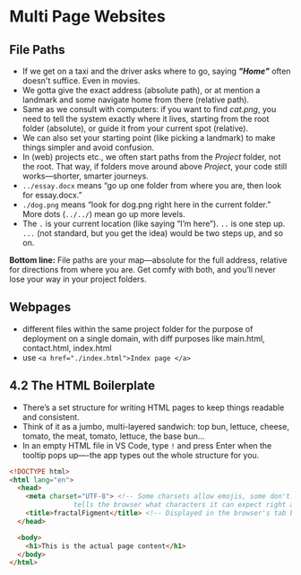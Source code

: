 # Multi Page Websites

## File Paths

- If we get on a taxi and the driver asks where to go, saying ***"Home"*** often doesn't suffice. Even in movies.
- We gotta give the exact address (absolute path), or at mention a landmark and some navigate home from there (relative path).
- Same as we consult with computers: if you want to find *cat.png*, you need to tell the system exactly where it lives, starting from the root folder (absolute), or guide it from your current spot (relative).
- We can also set your starting point (like picking a landmark) to make things simpler and avoid confusion.
- In (web) projects etc., we often start paths from the *Project* folder, not the root. That way, if folders move around above *Project*, your code still works—shorter, smarter journeys.
- `../essay.docx` means “go up one folder from where you are, then look for essay.docx.”
- `./dog.png` means “look for dog.png right here in the current folder.” More dots (`../../`) mean go up more levels.
- The `.` is your current location (like saying “I’m here”). `..` is one step up. `...` (not standard, but you get the idea) would be two steps up, and so on.

**Bottom line:**
File paths are your map—absolute for the full address, relative for directions from where you are. Get comfy with both, and you’ll never lose your way in your project folders.

## Webpages

- different files within the same project folder for the purpose of deployment on a single domain, with diff purposes like main.html, contact.html, index.html
- use `<a href="./index.html">Index page </a>`

## 4.2 The HTML Boilerplate

- There’s a set structure for writing HTML pages to keep things readable and consistent.
- Think of it as a jumbo, multi-layered sandwich: top bun, lettuce, cheese, tomato, the meat, tomato, lettuce, the base bun...
- In an empty HTML file in VS Code, type `!` and press Enter when the tooltip pops up—-the app types out the whole structure for you.

```html
<!DOCTYPE html>
<html lang="en">
  <head>
    <meta charset="UTF-8"> <!-- Some charsets allow emojis, some don't. Setting a charset 
                tells the browser what characters it can expect right away. -->
    <title>fractalFigment</title> <!-- Displayed in the browser's tab bar -->
  </head>

  <body>
    <h1>This is the actual page content</h1>
  </body>
</html>
```
